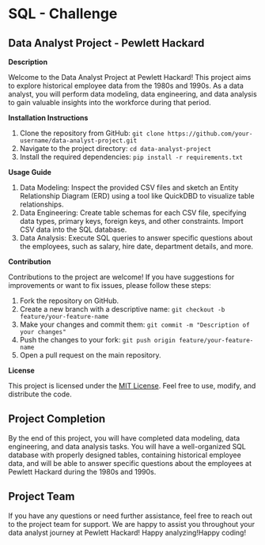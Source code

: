 # SQL - Challenge
## Data Analyst Project - Pewlett Hackard

**Description**

Welcome to the Data Analyst Project at Pewlett Hackard! This project aims to explore historical employee data from the 1980s and 1990s. As a data analyst, you will perform data modeling, data engineering, and data analysis to gain valuable insights into the workforce during that period.

**Installation Instructions**

1. Clone the repository from GitHub: `git clone https://github.com/your-username/data-analyst-project.git`
2. Navigate to the project directory: `cd data-analyst-project`
3. Install the required dependencies: `pip install -r requirements.txt`

**Usage Guide**

1. Data Modeling: Inspect the provided CSV files and sketch an Entity Relationship Diagram (ERD) using a tool like QuickDBD to visualize table relationships.
2. Data Engineering: Create table schemas for each CSV file, specifying data types, primary keys, foreign keys, and other constraints. Import CSV data into the SQL database.
3. Data Analysis: Execute SQL queries to answer specific questions about the employees, such as salary, hire date, department details, and more.

**Contribution**

Contributions to the project are welcome! If you have suggestions for improvements or want to fix issues, please follow these steps:

1. Fork the repository on GitHub.
2. Create a new branch with a descriptive name: `git checkout -b feature/your-feature-name`
3. Make your changes and commit them: `git commit -m "Description of your changes"`
4. Push the changes to your fork: `git push origin feature/your-feature-name`
5. Open a pull request on the main repository.

**License**

This project is licensed under the [MIT License](LICENSE). Feel free to use, modify, and distribute the code.

## Project Completion

By the end of this project, you will have completed data modeling, data engineering, and data analysis tasks. You will have a well-organized SQL database with properly designed tables, containing historical employee data, and will be able to answer specific questions about the employees at Pewlett Hackard during the 1980s and 1990s.

## Project Team

If you have any questions or need further assistance, feel free to reach out to the project team for support. We are happy to assist you throughout your data analyst journey at Pewlett Hackard! Happy analyzing!Happy coding!
